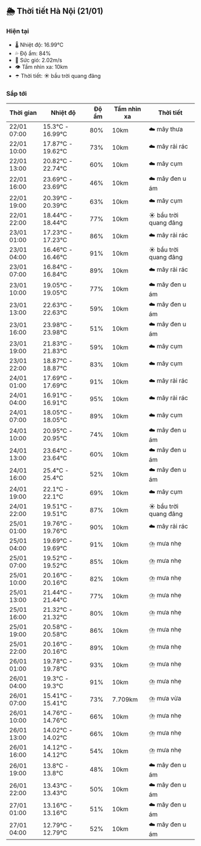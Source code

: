 ## 🌦️ Thời tiết Hà Nội (21/01)

### Hiện tại

- 🌡️ Nhiệt độ: 16.99℃
- 💦 Độ ẩm: 84%
- 💨 Sức gió: 2.02m/s
- 👁️ Tầm nhìn xa: 10km
- ☂️ Thời tiết: ☀️ bầu trời quang đãng

### Sắp tới

| Thời gian | Nhiệt độ | Độ ẩm | Tầm nhìn xa | Thời tiết |
| --- | --- | --- | --- | --- |
| 22/01 07:00 | 15.3℃ - 16.99℃ | 80% | 10km | ☁️ mây thưa |
| 22/01 10:00 | 17.87℃ - 19.62℃ | 73% | 10km | ☁️ mây rải rác |
| 22/01 13:00 | 20.82℃ - 22.74℃ | 60% | 10km | ☁️ mây cụm |
| 22/01 16:00 | 23.69℃ - 23.69℃ | 46% | 10km | ☁️ mây đen u ám |
| 22/01 19:00 | 20.39℃ - 20.39℃ | 63% | 10km | ☁️ mây cụm |
| 22/01 22:00 | 18.44℃ - 18.44℃ | 77% | 10km | ☀️ bầu trời quang đãng |
| 23/01 01:00 | 17.23℃ - 17.23℃ | 86% | 10km | ☁️ mây rải rác |
| 23/01 04:00 | 16.46℃ - 16.46℃ | 91% | 10km | ☀️ bầu trời quang đãng |
| 23/01 07:00 | 16.84℃ - 16.84℃ | 89% | 10km | ☁️ mây rải rác |
| 23/01 10:00 | 19.05℃ - 19.05℃ | 77% | 10km | ☁️ mây đen u ám |
| 23/01 13:00 | 22.63℃ - 22.63℃ | 59% | 10km | ☁️ mây đen u ám |
| 23/01 16:00 | 23.98℃ - 23.98℃ | 51% | 10km | ☁️ mây đen u ám |
| 23/01 19:00 | 21.83℃ - 21.83℃ | 59% | 10km | ☁️ mây cụm |
| 23/01 22:00 | 18.87℃ - 18.87℃ | 83% | 10km | ☁️ mây cụm |
| 24/01 01:00 | 17.69℃ - 17.69℃ | 91% | 10km | ☁️ mây rải rác |
| 24/01 04:00 | 16.91℃ - 16.91℃ | 95% | 10km | ☁️ mây rải rác |
| 24/01 07:00 | 18.05℃ - 18.05℃ | 89% | 10km | ☁️ mây cụm |
| 24/01 10:00 | 20.95℃ - 20.95℃ | 74% | 10km | ☁️ mây đen u ám |
| 24/01 13:00 | 23.64℃ - 23.64℃ | 60% | 10km | ☁️ mây đen u ám |
| 24/01 16:00 | 25.4℃ - 25.4℃ | 52% | 10km | ☁️ mây đen u ám |
| 24/01 19:00 | 22.1℃ - 22.1℃ | 69% | 10km | ☁️ mây cụm |
| 24/01 22:00 | 19.51℃ - 19.51℃ | 87% | 10km | ☀️ bầu trời quang đãng |
| 25/01 01:00 | 19.76℃ - 19.76℃ | 90% | 10km | ☁️ mây rải rác |
| 25/01 04:00 | 19.69℃ - 19.69℃ | 91% | 10km | ⛈️ mưa nhẹ |
| 25/01 07:00 | 19.52℃ - 19.52℃ | 85% | 10km | ⛈️ mưa nhẹ |
| 25/01 10:00 | 20.16℃ - 20.16℃ | 82% | 10km | ⛈️ mưa nhẹ |
| 25/01 13:00 | 21.44℃ - 21.44℃ | 77% | 10km | ⛈️ mưa nhẹ |
| 25/01 16:00 | 21.32℃ - 21.32℃ | 80% | 10km | ⛈️ mưa nhẹ |
| 25/01 19:00 | 20.58℃ - 20.58℃ | 86% | 10km | ⛈️ mưa nhẹ |
| 25/01 22:00 | 20.16℃ - 20.16℃ | 89% | 10km | ⛈️ mưa nhẹ |
| 26/01 01:00 | 19.78℃ - 19.78℃ | 93% | 10km | ⛈️ mưa nhẹ |
| 26/01 04:00 | 19.3℃ - 19.3℃ | 91% | 10km | ⛈️ mưa nhẹ |
| 26/01 07:00 | 15.41℃ - 15.41℃ | 73% | 7.709km | ⛈️ mưa vừa |
| 26/01 10:00 | 14.76℃ - 14.76℃ | 66% | 10km | ⛈️ mưa nhẹ |
| 26/01 13:00 | 14.02℃ - 14.02℃ | 66% | 10km | ⛈️ mưa nhẹ |
| 26/01 16:00 | 14.12℃ - 14.12℃ | 54% | 10km | ⛈️ mưa nhẹ |
| 26/01 19:00 | 13.8℃ - 13.8℃ | 48% | 10km | ☁️ mây đen u ám |
| 26/01 22:00 | 13.43℃ - 13.43℃ | 50% | 10km | ☁️ mây đen u ám |
| 27/01 01:00 | 13.16℃ - 13.16℃ | 51% | 10km | ☁️ mây đen u ám |
| 27/01 04:00 | 12.79℃ - 12.79℃ | 52% | 10km | ☁️ mây đen u ám |
